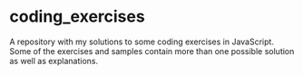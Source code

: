 # coding_exercises
A repository with my solutions to some coding exercises in JavaScript. Some of the exercises and samples contain more than one possible solution as well as explanations. 
